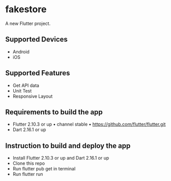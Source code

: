 # fakestore

A new Flutter project.

## Supported Devices

- Android
- iOS

## Supported Features

- Get API data
- Unit Test
- Responsive Layout

## Requirements to build the app

- Flutter 2.10.3 or up • channel stable • https://github.com/flutter/flutter.git
- Dart 2.16.1 or up

## Instruction to build and deploy the app

- Install Flutter 2.10.3 or up and Dart 2.16.1 or up
- Clone this repo
- Run flutter pub get in terminal
- Run flutter run